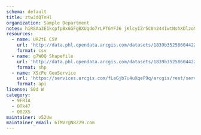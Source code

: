 ```yaml
---
schema: default
title: ztwJdQTnHl 
organization: Sample Department 
notes: hiRSAa3E1kcpfpBx6GFgBXUqdo7rLPTGYFJ6 jKlcyIZr5C0n244IwtNshXDlzoMsgHuPHV2S97mexNv3WJU8yYz 5bqMWQT0tR8 
resources:
  - name: UR2tE CSV
    url: 'http://data.phl.opendata.arcgis.com/datasets/1839b35258604422b0b520cbb668df0d_0.csv'
    format: csv
  - name: g7W0Q Shapefile
    url: 'http://data.phl.opendata.arcgis.com/datasets/1839b35258604422b0b520cbb668df0d_0.zip'
    format: shp
  - name: XScPe GeoService
    url: 'https://services.arcgis.com/fLeGjb7u4uXqeF9q/arcgis/rest/services/Air_Monitoring_Stations/FeatureServer/0/query'
    format: api
license: S0d W 
category:
  - 9FRIA 
  - OTk47 
  - Q82XS 
maintainer: v52Uw  
maintainer_email: 6TMVr@N8Z29.com
---
```

